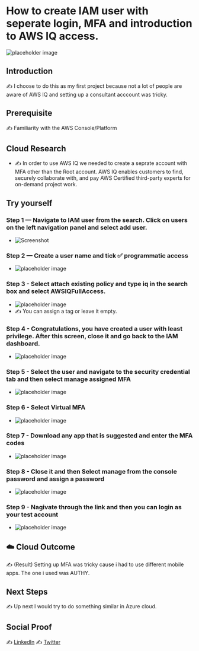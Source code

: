 # How to create IAM user with seperate login, MFA and introduction to AWS IQ access. 

![placeholder image](images/banner.png)

## Introduction

✍️ I choose to do this as my first project because not a lot of people are aware of AWS IQ and setting up a consultant acccount was tricky.

## Prerequisite

✍️ Familiarity with the AWS Console/Platform

## Cloud Research

- ✍️ In order to use AWS IQ we needed to create a seprate account with MFA other than the Root account. AWS IQ enables customers to find, securely collaborate with, and pay AWS Certified third-party experts for on-demand project work.

## Try yourself

### Step 1 — Navigate to IAM user from the search. Click on users on the left navigation panel and select add user.
- ![Screenshot](images/step-1.png)

### Step 2 — Create a user name and tick ✅ programmatic access
- ![placeholder image](images/step-2.png)

### Step 3 - Select attach existing policy and type **iq** in the search box and select AWSIQFullAccess.
- ![placeholder image](images/step-3.png)
- ✍️ You can assign a tag or leave it empty.

### Step 4 - Congratulations, you have created a user with least privilege. After this screen, close it and go back to the IAM dashboard.
- ![placeholder image](images/step-6.png)

### Step 5 - Select the user and navigate to the security credential tab and then select manage assigned MFA
- ![placeholder image](images/step-5.png)
    
### Step 6 - Select Virtual MFA 
- ![placeholder image](images/step-8.png)

### Step 7 - Download any app that is suggested and enter the MFA codes
- ![placeholder image](images/step-2.png)

### Step 8 - Close it and then Select manage from the console password and assign a password
- ![placeholder image](images/step-9.png)

### Step 9 - Nagivate through the link and then you can login as your test account
- ![placeholder image](images/step-9.png)

## ☁️ Cloud Outcome

✍️ (Result) Setting up MFA was tricky cause i had to use different mobile apps. The one i used was AUTHY. 

## Next Steps

✍️ Up next I would try to do something similar in Azure cloud.

## Social Proof

✍️ [LinkedIn](https://www.linkedin.com/posts/karanbalaji_karanbalaji100daysofcloud-activity-6691067063806623744-LOGw)
✍️ [Twitter](https://twitter.com/Karanbalaji047/status/1285299628594921473)


